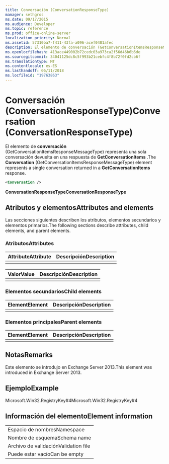 ```yaml
---
title: Conversación (ConversationResponseType)
manager: sethgros
ms.date: 09/17/2015
ms.audience: Developer
ms.topic: reference
ms.prod: office-online-server
localization_priority: Normal
ms.assetid: 57310ba7-f411-43fa-a096-acef0481afec
description: El elemento de conversación (GetConversationItemsResponseMessageType) representa una sola conversación devuelta en una respuesta de GetConversationItems.
ms.openlocfilehash: 413ace449002b72cedc03a973ca2f56d46b6b6de
ms.sourcegitcommit: 34041125dc8c5f993b21cebfc4f8b72f0fd2cb6f
ms.translationtype: MT
ms.contentlocale: es-ES
ms.lasthandoff: 06/11/2018
ms.locfileid: "19763863"
---
```

# <a name="conversation-conversationresponsetype"></a><span data-ttu-id="c2aae-103">Conversación (ConversationResponseType)</span><span class="sxs-lookup"><span data-stu-id="c2aae-103">Conversation (ConversationResponseType)</span></span>

<span data-ttu-id="c2aae-104">El elemento de **conversación** (GetConversationItemsResponseMessageType) representa una sola conversación devuelta en una respuesta de **GetConversationItems** .</span><span class="sxs-lookup"><span data-stu-id="c2aae-104">The **Conversation** (GetConversationItemsResponseMessageType) element represents a single conversation returned in a **GetConversationItems** response.</span></span> 
  
```XML
<Conversation />
```

 <span data-ttu-id="c2aae-105">**ConversationResponseType**</span><span class="sxs-lookup"><span data-stu-id="c2aae-105">**ConversationResponseType**</span></span>
## <a name="attributes-and-elements"></a><span data-ttu-id="c2aae-106">Atributos y elementos</span><span class="sxs-lookup"><span data-stu-id="c2aae-106">Attributes and elements</span></span>

<span data-ttu-id="c2aae-107">Las secciones siguientes describen los atributos, elementos secundarios y elementos primarios.</span><span class="sxs-lookup"><span data-stu-id="c2aae-107">The following sections describe attributes, child elements, and parent elements.</span></span>
  
### <a name="attributes"></a><span data-ttu-id="c2aae-108">Atributos</span><span class="sxs-lookup"><span data-stu-id="c2aae-108">Attributes</span></span>

|<span data-ttu-id="c2aae-109">**Attribute**</span><span class="sxs-lookup"><span data-stu-id="c2aae-109">**Attribute**</span></span>|<span data-ttu-id="c2aae-110">**Descripción**</span><span class="sxs-lookup"><span data-stu-id="c2aae-110">**Description**</span></span>|
|:-----|:-----|
|||
   
#### 

|<span data-ttu-id="c2aae-111">**Valor**</span><span class="sxs-lookup"><span data-stu-id="c2aae-111">**Value**</span></span>|<span data-ttu-id="c2aae-112">**Descripción**</span><span class="sxs-lookup"><span data-stu-id="c2aae-112">**Description**</span></span>|
|:-----|:-----|
|||
   
### <a name="child-elements"></a><span data-ttu-id="c2aae-113">Elementos secundarios</span><span class="sxs-lookup"><span data-stu-id="c2aae-113">Child elements</span></span>

|<span data-ttu-id="c2aae-114">**Element**</span><span class="sxs-lookup"><span data-stu-id="c2aae-114">**Element**</span></span>|<span data-ttu-id="c2aae-115">**Descripción**</span><span class="sxs-lookup"><span data-stu-id="c2aae-115">**Description**</span></span>|
|:-----|:-----|
|||
   
### <a name="parent-elements"></a><span data-ttu-id="c2aae-116">Elementos principales</span><span class="sxs-lookup"><span data-stu-id="c2aae-116">Parent elements</span></span>

|<span data-ttu-id="c2aae-117">**Element**</span><span class="sxs-lookup"><span data-stu-id="c2aae-117">**Element**</span></span>|<span data-ttu-id="c2aae-118">**Descripción**</span><span class="sxs-lookup"><span data-stu-id="c2aae-118">**Description**</span></span>|
|:-----|:-----|
|||
   
## <a name="remarks"></a><span data-ttu-id="c2aae-119">Notas</span><span class="sxs-lookup"><span data-stu-id="c2aae-119">Remarks</span></span>

<span data-ttu-id="c2aae-120">Este elemento se introdujo en Exchange Server 2013.</span><span class="sxs-lookup"><span data-stu-id="c2aae-120">This element was introduced in Exchange Server 2013.</span></span>
  
## <a name="example"></a><span data-ttu-id="c2aae-121">Ejemplo</span><span class="sxs-lookup"><span data-stu-id="c2aae-121">Example</span></span>

<span data-ttu-id="c2aae-122">Microsoft.Win32.RegistryKey#4</span><span class="sxs-lookup"><span data-stu-id="c2aae-122">Microsoft.Win32.RegistryKey#4</span></span>
  
## <a name="element-information"></a><span data-ttu-id="c2aae-123">Información del elemento</span><span class="sxs-lookup"><span data-stu-id="c2aae-123">Element information</span></span>

||
|:-----|
|<span data-ttu-id="c2aae-124">Espacio de nombres</span><span class="sxs-lookup"><span data-stu-id="c2aae-124">Namespace</span></span>  <br/> |
|<span data-ttu-id="c2aae-125">Nombre de esquema</span><span class="sxs-lookup"><span data-stu-id="c2aae-125">Schema name</span></span>  <br/> |
|<span data-ttu-id="c2aae-126">Archivo de validación</span><span class="sxs-lookup"><span data-stu-id="c2aae-126">Validation file</span></span>  <br/> |
|<span data-ttu-id="c2aae-127">Puede estar vacío</span><span class="sxs-lookup"><span data-stu-id="c2aae-127">Can be empty</span></span>  <br/> |
   

